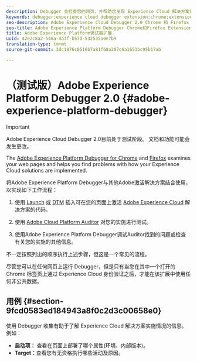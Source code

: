 ```yaml
---
description: Debugger 会检查您的网页，并帮助您发现 Experience Cloud 解决方案的实施存在哪些问题
keywords: debugger;experience cloud debugger extension;chrome;extension
seo-description: Adobe Experience Cloud Debugger 2.0 Chrome 和 Firefox 扩展技术文档 - 检查您的网页，并了解您的 Experience Cloud 解决方案实施中存在的问题
seo-title: Adobe Experience Platform Debugger Chrome和Firefox Extension
title: Adobe Experience Platform调试器扩展
uuid: 42e2c8a2-548a-4a3f-b57d-532535a0e7b9
translation-type: tm+mt
source-git-commit: 3dc1876c0516b7a81f68a207c6a1651bc95b17ab

---
```



# （测试版）Adobe Experience Platform Debugger 2.0 {#adobe-experience-platform-debugger}

>[!IMPORTANT]
>
>Adobe Experience Cloud Debugger 2.0目前处于测试阶段。 文档和功能可能会发生更改。

The [Adobe Experience Platform Debugger for Chrome](https://chrome.google.com/webstore/detail/adobe-experience-cloud-de/ocdmogmohccmeicdhlhhgepeaijenapj) and [Firefox](https://addons.mozilla.org/zh-CN/firefox/addon/adobe-experience-platform-dbg/) examines your web pages and helps you find problems with how your Experience Cloud solutions are implemented.

将Adobe Experience Platform Debugger与其他Adobe激活解决方案结合使用，以实现如下工作流程：

1. 使用 [Launch](https://docs.adobe.com/content/help/zh-Hans/launch/using/overview.translate.html) 或 [DTM](https://docs.adobe.com/content/help/zh-Hans/dtm/using/dtm-home.translate.html) 插入可在您的页面上激活 [Adobe Experience Cloud](https://docs.adobe.com/content/help/zh-Hans/core-services/interface/experience-cloud.html) 解决方案的代码。

1. 使用 [Adobe Cloud Platform Auditor](https://experiencecloud.adobe.com/resources/help/en_US/auditor/) 对您的实施进行测试。
1. 使用Adobe Experience Platform Debugger调试Auditor找到的问题或检查有关您的实施的其他信息。

不一定按照列出的顺序执行上述步骤，但这是一个常见的流程。

尽管您可以在任何网页上运行 Debugger，但是只有当您在其中一个打开的 Chrome 标签页上通过 Experience Cloud 身份验证之后，才能在该扩展中使用任何非公共数据。

## 用例 {#section-9fcd0583ed184943a8f0c2d3c00658e0}

使用 Debugger 收集有助于了解 Experience Cloud 解决方案实施情况的信息。例如：

* **启动项：** 查看在页面上部署了哪个属性(环境、内部版本)。
* **Target：**&#x200B;查看您有无资格执行哪些活动及原因。
